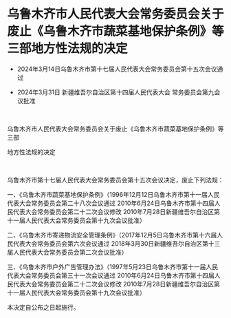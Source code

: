 # 乌鲁木齐市人民代表大会常务委员会关于废止《乌鲁木齐市蔬菜基地保护条例》等三部地方性法规的决定

- 2024年3月14日乌鲁木齐市第十七届人民代表大会常务委员会第十五次会议通过

- 2024年3月31日
  新疆维吾尔自治区第十四届人民代表大会
  常务委员会第九会议批准

<!-- INFO END -->

​

乌鲁木齐市人民代表大会常务委员会关于废止《乌鲁木齐市蔬菜基地保护条例》等三部

地方性法规的决定

​

乌鲁木齐市第十七届人民代表大会常务委员会第十五次会议决定，废止下列法规：

一、《乌鲁木齐市蔬菜基地保护条例》（1996年12月12日乌鲁木齐市第十一届人民代表大会常务委员会第二十八次会议通过 2010年6月24日乌鲁木齐市第十四届人民代表大会常务委员会第二十二次会议修改 2010年7月28日新疆维吾尔自治区第十一届人民代表大会常务委员会第十九次会议批准）

二、《乌鲁木齐市寄递物流安全管理条例》（2017年12月5日乌鲁木齐市第十六届人民代表大会常务委员会第六次会议通过 2018年3月30日新疆维吾尔自治区第十三届人民代表大会常务委员会第二次会议批准）

三、《乌鲁木齐市户外广告管理办法》（1997年5月23日乌鲁木齐市第十一届人民代表大会常务委员会第三十一次会议通过 2010年6月24日乌鲁木齐市第十四届人民代表大会常务委员会第二十二次会议修改 2010年7月28日新疆维吾尔自治区第十一届人民代表大会常务委员会第十九次会议批准）

本决定自公布之日起施行。
